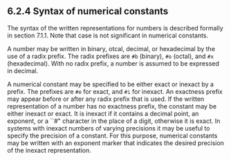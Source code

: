 ## 6.2.4 Syntax of numerical constants

The syntax of the written representations for numbers is described formally in section 7.1.1. Note that case is not significant in numerical constants.

A number may be written in binary, otcal, decimal, or hexadecimal by the use of a radix prefix. The radix prefixes are ``#b`` (binary), ``#o`` (octal), and ``#x`` (hexadecimal). With no radix prefix, a number is assumed to be expressed in decimal.

A numerical constant may be specified to be either exact or inexact by a prefix. The prefixes are ``#e`` for exact, and ``#i`` for inexact. An exactness prefix may appear before or after any radix prefix that is used. If the written representation of a number has no exactness prefix, the constant may be either inexact or exact. It is inexact if it contains a decimal point, an exponent, or a ``#" character in the place of a digit, otherwise it is exact. In systems with inexact numbers of varying precisions it may be useful to specify the precision of a constant. For this purpose, numerical constants may be written with an exponent marker that indicates the desired precision of the inexact representation.
